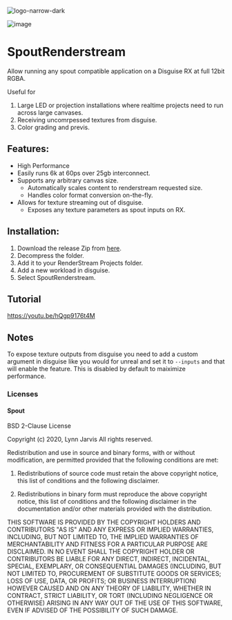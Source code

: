 ![logo-narrow-dark](https://user-images.githubusercontent.com/32549017/230673150-8743de1a-b76c-47eb-b707-3ac023ef5169.png)

![image](https://user-images.githubusercontent.com/32549017/230662065-5dfc1772-e491-489e-a401-358b7885f2cc.png)

# SpoutRenderstream
Allow running any spout compatible application on a Disguise RX at full 12bit RGBA.

Useful for
1. Large LED or projection installations where realtime projects need to run across large canvases.
2. Receiving uncomrpessed textures from disguise.
3. Color grading and previs.


## Features:
-  High Performance
  - Easily runs 6k at 60ps over 25gb interconnect.
- Supports any arbitrary canvas size.
  - Automatically scales content to renderstream requested size.
  - Handles color format conversion on-the-fly.
- Allows for texture streaming out of disguise.
  - Exposes any texture parameters as spout inputs on RX.
  
  
## Installation:
1. Download the release Zip from [here](https://github.com/ZeroSpace-Studios/SpoutRenderstream/releases/download/v1.7/ZeroSpaceSpoutBridge.zip).
2. Decompress the folder.
3. Add it to your RenderStream Projects folder.
4. Add a new workload in disguise.
5. Select SpoutRenderstream.

## Tutorial
https://youtu.be/hQgp9176t4M


## Notes
To expose texture outputs from disguise you need to add a custom argument in disguise like you would for unreal and set it to `--inputs` and that will enable the feature. This is disabled by default to maiximize performance.

### Licenses

#### Spout
BSD 2-Clause License

Copyright (c) 2020, Lynn Jarvis
All rights reserved.

Redistribution and use in source and binary forms, with or without
modification, are permitted provided that the following conditions are met:

1. Redistributions of source code must retain the above copyright notice, this
   list of conditions and the following disclaimer.

2. Redistributions in binary form must reproduce the above copyright notice,
   this list of conditions and the following disclaimer in the documentation
   and/or other materials provided with the distribution.

THIS SOFTWARE IS PROVIDED BY THE COPYRIGHT HOLDERS AND CONTRIBUTORS "AS IS"
AND ANY EXPRESS OR IMPLIED WARRANTIES, INCLUDING, BUT NOT LIMITED TO, THE
IMPLIED WARRANTIES OF MERCHANTABILITY AND FITNESS FOR A PARTICULAR PURPOSE ARE
DISCLAIMED. IN NO EVENT SHALL THE COPYRIGHT HOLDER OR CONTRIBUTORS BE LIABLE
FOR ANY DIRECT, INDIRECT, INCIDENTAL, SPECIAL, EXEMPLARY, OR CONSEQUENTIAL
DAMAGES (INCLUDING, BUT NOT LIMITED TO, PROCUREMENT OF SUBSTITUTE GOODS OR
SERVICES; LOSS OF USE, DATA, OR PROFITS; OR BUSINESS INTERRUPTION) HOWEVER
CAUSED AND ON ANY THEORY OF LIABILITY, WHETHER IN CONTRACT, STRICT LIABILITY,
OR TORT (INCLUDING NEGLIGENCE OR OTHERWISE) ARISING IN ANY WAY OUT OF THE USE
OF THIS SOFTWARE, EVEN IF ADVISED OF THE POSSIBILITY OF SUCH DAMAGE.

